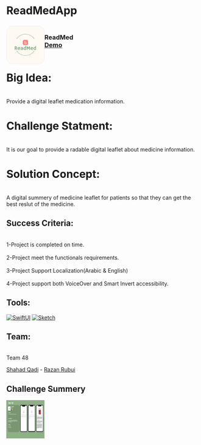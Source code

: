 # ReadMedApp
<!-- PROJECT LOGO -->
<div>
<h3><img align="left" width="100" height="100" src="ReadMed/Assets.xcassets/AppIcon.appiconset/Group 31024.png"> <br/> ReadMed <br/>
<a href="https://contattafiles.s3.us-west-1.amazonaws.com/tnt41680/x8HexNlb3XpYP0Q/ReadMed%20Demo.mp4">Demo</a> <br/> <br/> </h3>

</div>

 
<h1>Big Idea:</h1>  

<br>Provide a digital leaflet medication information.</br>

<h1> Challenge Statment:  </h1>

<br>It is our goal to provide a radable digital leaflet about medicine information. </br>

<h1> Solution Concept:  </h1>

<br>A digital summery of medicine leaflet for patients so that they can get the best reslut of the medicine.</br>


<h2>Success Criteria:</h2>

<br>1-Project is completed on time.</br>
<br>2-Project meet the functionals requirements.</br>
<br>3-Project Support Localization(Arabic & English) </br>
<br>4-Project support both VoiceOver and Smart Invert accessibility.</br>

<h2>Tools:</h2>

[![SwiftUI][SwiftUI-img]][SwiftUI-url] [![Sketch][Sketch-img]][Sketch-url]


<h2>Team:</h2>

<br>Team 48</br>

<a href="https://www.linkedin.com/in/shahahd-qadi/">Shahad Qadi</a> - <a href="https://www.linkedin.com/in/razan-rubui-4a6228152/
">Razan Rubui</a>


<h2> Challenge Summery </h2>
 <img align="left" width="100" height="100" src="ReadMed-Challenge-Summery.png"> 


<!-- MARKDOWN LINKS & IMAGES -->
<!-- https://www.markdownguide.org/basic-syntax/#reference-style-links -->
[SwiftUI-img]: https://img.shields.io/badge/-SwiftUI-blue
[SwiftUI-url]: https://developer.apple.com/xcode/swiftui/
[Sketch-img]: https://img.shields.io/badge/-Sketch-yellow
[Sketch-url]: https://www.sketch.com
